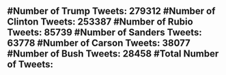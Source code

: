 #Number of Trump Tweets: 279312
#Number of Clinton Tweets: 253387
#Number of Rubio Tweets: 85739
#Number of Sanders Tweets: 63778
#Number of Carson Tweets: 38077
#Number of Bush Tweets: 28458
#Total Number of Tweets:  
---
